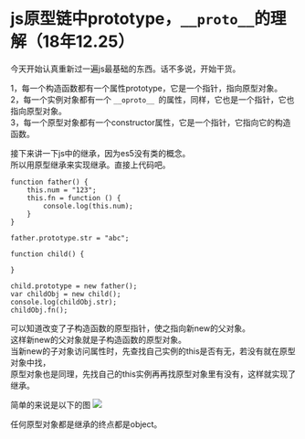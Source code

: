 # js原型链中prototype，`__proto__`的理解（18年12.25）

今天开始认真重新过一遍js最基础的东西。话不多说，开始干货。

1，每一个构造函数都有一个属性prototype，它是一个指针，指向原型对象。   
2，每一个实例对象都有一个 `__oproto__ `的属性，同样，它也是一个指针，它也指向原型对象。  
3，每一个原型对象都有一个constructor属性，它是一个指针，它指向它的构造函数。

接下来讲一下js中的继承，因为es5没有类的概念。  
所以用原型继承来实现继承。直接上代码吧。  

	function father() {
	    this.num = "123";
	    this.fn = function () {
	        console.log(this.num);
	    }
	}
	
	father.prototype.str = "abc";
	
	function child() {
	    
	}
	
	child.prototype = new father();
	var childObj = new child();
	console.log(childObj.str);
	childObj.fn(); 

可以知道改变了子构造函数的原型指针，使之指向新new的父对象。   
这样新new的父对象就是子构造函数的原型对象。   
当新new的子对象访问属性时，先查找自己实例的this是否有无，若没有就在原型对象中找，   
原型对象也是同理，先找自己的this实例再再找原型对象里有没有，这样就实现了继承。

简单的来说是以下的图
![](http://myqianlan.qiniudn.com/blog/2015/04/13/proto.jpg)

任何原型对象都是继承的终点都是object。



